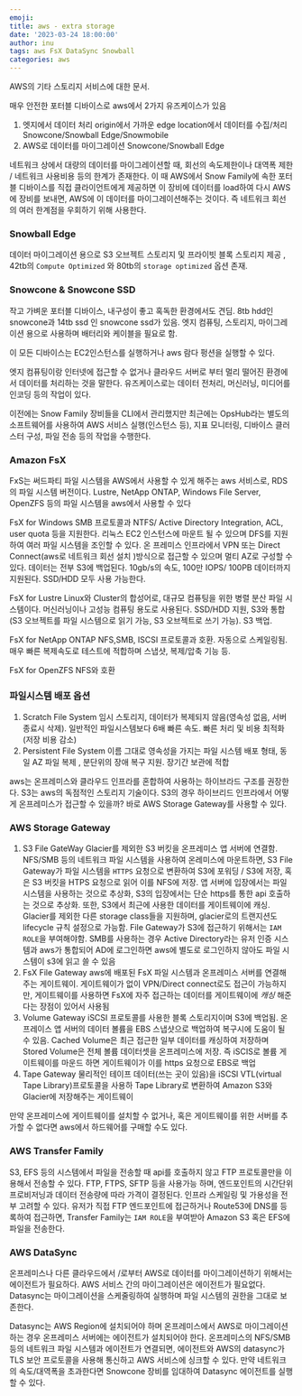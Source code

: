 ```yaml
---
emoji:
title: aws - extra storage
date: '2023-03-24 18:00:00'
author: inu
tags: aws FsX DataSync Snowball
categories: aws
---
```


AWS의 기타 스토리지 서비스에 대한 문서.

매우 안전한 포터블 디바이스로 aws에서 2가지 유즈케이스가 있음
1. 엣지에서 데이터 처리
   origin에서 가까운 edge location에서 데이터를 수집/처리
   Snowcone/Snowball Edge/Snowmobile
2. AWS로 데이터를 마이그레이션
   Snowcone/Snowball Edge

네트워크 상에서 대량의 데이터를 마이그레이션할 때, 회선의 속도제한이나 대역폭 제한 / 네트워크 사용비용 등의 한계가 존재한다. 이 때 AWS에서 Snow Family에 속한 포터블 디바이스를 직접 클라이언트에게 제공하면 이 장비에 데이터를 load하여 다시 AWS에 장비를 보내면, AWS에 이 데이터를 마이그레이션해주는 것이다. 즉 네트워크 회선의 여러 한계점을 우회하기 위해 사용한다.

### Snowball Edge
데이터 마이그레이션 용으로 S3 오브젝트 스토리지 및 프라이빗 블록 스토리지 제공 , 42tb의 `Compute Optimized` 와 80tb의 `storage optimized` 옵션 존재.

### Snowcone & Snowcone SSD
작고 가벼운 포터블 디바이스, 내구성이 좋고 혹독한 환경에서도 견딤. 8tb hdd인 snowcone과 14tb ssd 인 snowcone ssd가 있음. 엣지 컴퓨팅, 스토리지, 마이그레이션 용으로 사용하며 배터리와 케이블을 필요로 함.

이 모든 디바이스는 EC2인스턴스를 실행하거나 aws 람다 펑션을 실행할 수 있다.


엣지 컴퓨팅이랑 인터넷에 접근할 수 없거나 클라우드 서버로 부터 멀리 떨어진 환경에서 데이터를 처리하는 것을 말한다. 유즈케이스로는 데이터 전처리, 머신러닝, 미디어를 인코딩 등의 작업이 있다.

이전에는 Snow Family 장비들을 CLI에서 관리했지만 최근에는 OpsHub라는 별도의 소프트웨어를 사용하여 AWS 서비스 실행(인스턴스 등), 지표 모니터링, 디바이스 클러스터 구성, 파일 전송 등의 작업을 수행한다.

### Amazon FsX

FxS는 써드파티 파일 시스템을 AWS에서 사용할 수 있게 해주는 aws 서비스로, RDS의 파일 시스템 버전이다. Lustre, NetApp ONTAP, Windows File Server, OpenZFS 등의 파일 시스템을 aws에서 사용할 수 있다


FsX for Windows
SMB 프로토콜과 NTFS/ Active Directory Integration, ACL, user quota 등을 지원한다. 리눅스 EC2 인스턴스에 마운트 될 수 있으며 DFS를 지원하여 여러 파일 시스템을 조인할 수 있다. 온 프레미스 인프라에서 VPN 또는 Direct Connect(aws로 네트워크 회선 설치 )방식으로 접근할 수 있으며 멀티 AZ로 구성할 수 있다. 데이터는 전부 S3에 백업된다. 10gb/s의 속도, 100만 IOPS/ 100PB 데이터까지 지원된다. SSD/HDD 모두 사용 가능한다.

FsX for Lustre
Linux와 Cluster의 합성어로, 대규모 컴퓨팅을 위한 병렬 분산 파일 시스템이다. 머신러닝이나 고성능 컴퓨팅 용도로 사용된다. SSD/HDD 지원, S3와 통합(S3 오브젝트를 파일 시스템으로 읽기 가능, S3 오브젝트로 쓰기 가능). S3 백업.

FsX for NetApp ONTAP
NFS,SMB, ISCSI 프로토콜과 호환. 자동으로 스케일링됨. 매우 빠른 복제속도로 테스트에 적합하며 스냅샷, 복제/압축 기능 등.

FsX for OpenZFS
NFS와 호환


### 파일시스템 배포 옵션
1. Scratch File System
   임시 스토리지, 데이터가 복제되지 않음(영속성 없음, 서버 종료시 삭제).
   일반적인 파일시스템보다 6배 빠른 속도. 빠른 처리 및 비용 최적화(저장 비용 감소)
2. Persistent File System
   이름 그대로 영속성을 가지는 파일 시스템 배포 형태, 동일 AZ 파일 복제 , 분단위의 장애 복구 지원. 장기간 보관에 적합

aws는 온프레미스와 클라우드 인프라를 혼합하여 사용하는 하이브라드 구조를 권장한다.
S3는 aws의 독점적인 스토리지 기술이다. S3의 경우 하이브리드 인프라에서 어떻게 온프레미스가 접근할 수 있을까? 바로 AWS Storage Gateway를 사용할 수 있다.

### AWS Storage Gateway

1. S3 File GateWay
   Glacier를 제외한 S3 버킷을 온프레미스 앱 서버에 연결함. NFS/SMB 등의 네트워크 파일 시스템을 사용하여 온레미스에 마운트하면, S3 File Gateway가 파일 시스템을 `HTTPS` 요청으로 변환하여 S3에 포워딩 / S3에 저장, 혹은 S3 버킷을 HTPS 요청으로 읽어 이를 NFS에 저장. 앱 서버에 입장에서는 파일 시스템을 사용하는 것으로 추상화, S3의 입장에서는 단순 https를 통한 api 호출하는 것으로 추상화.  또한, S3에서 최근에 사용한 데이터를 게이트웨이에 캐싱.
   Glacier를 제외한 다른 storage class들을 지원하며, glacier로의 트랜지션도 lifecycle 규칙 설정으로 가능함. File Gateway가 S3에 접근하기 위해서는 `IAM ROLE`을 부여해야함.  SMB를 사용하는 경우 Active Directory라는 유저 인증 시스템과 aws가 통합되어 AD에 로그인하면 aws에 별도로 로그인하지 않아도 파일 시스템이 s3에 읽고 쓸 수 있음
2. FsX File Gateway
   aws에 배포된 FsX 파일 시스템과 온프레미스 서버를 연결해주는 게이트웨이. 게이트웨이가 없이 VPN/Direct connect로도 접근이 가능하지만, 게이트웨이를 사용하면 FsX에 자주 접근하는 데이터를 게이트웨이에 *캐싱* 해준다는 장점이 있어서 사용됨
3. Volume Gateway
   iSCSI 프로토콜를 사용한 블록 스토리지이며 S3에 백업됨. 온 프레이스 앱 서버의 데이터 볼륨을 EBS 스냅샷으로 백업하여 복구시에 도움이 될 수 있음. Cached Volume은 최근 접근한 일부 데이터를 캐싱하여 저장하며 Stored Volume은 전체 볼륨 데이터셋을 온프레미스에 저장. 즉 iSCIS로 볼륨 게이트웨이를 마운드 하면 게이트웨이가 이를 https 요청으로 EBS로 백업
4. Tape Gateway
   물리적인 테이프 데이터(쓰는 곳이 있음)을 iSCSI VTL(virtual Tape Library)프로토콜을 사용하 Tape Library로  변환하여 Amazon S3와 Glacier에 저장해주는 게이트웨이

만약 온프레미스에 게이트웨이를 설치할 수 없거나, 혹은 게이트웨이를 위한 서버를 추가할 수 없다면 aws에서 하드웨어를 구매할 수도 있다.

### AWS Transfer Family

S3, EFS 등의 시스템에서 파일을 전송할 때 api를 호출하지 않고 FTP 프로토콜만을 이용해서 전송할 수 있다. FTP, FTPS, SFTP 등을 사용가능 하며, 엔드포인트의 시간단위 프로비저닝과 데이터 전송량에 따라 가격이 결정된다. 인프라 스케일링 및 가용성을 전부 고려할 수 있다. 유저가 직접 FTP 엔드포인트에 접근하거나 Route53에 DNS를 등록하여 접근하면, Transfer Family는 `IAM ROLE`을 부여받아 Amazon S3 혹은 EFS에 파일을 전송한다.

### AWS DataSync

온프레미스나 다른 클라우드에서 /로부터 AWS로 데이터를 마이그레이션하기 위해서는 에이전트가 필요하다. AWS 서비스 간의 마이그레이션은 에이전트가 필요없다. Datasync는 마이그레이션을 스케줄링하여 실행하며 파일 시스템의 권한을 그대로 보존한다.

Datasync는 AWS Region에 설치되어야 하며 온프레미스에서 AWS로 마이그레이션 하는 경우  온프레미스 서버에는 에이전트가 설치되어야 한다.  온프레미스의 NFS/SMB 등의 네트워크 파일 시스템과 에이전트가 연결되면, 에이전트와 AWS의 datasync가 TLS 보안 프로토콜을 사용해 통신하고 AWS 서비스에 싱크할 수 있다. 만약 네트워크의 속도/대역폭을 초과한다면 Snowcone 장비를 임대하여 Datasync 에이전트를 실행할 수 있다.
